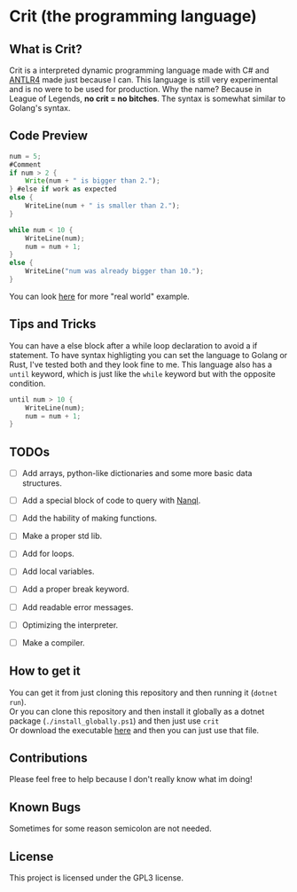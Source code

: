 # Crit (the programming language)

## What is Crit?
Crit is a interpreted dynamic programming language made with C# and [ANTLR4](https://www.antlr.org/) made just because I can.
This language is still very experimental and is no were to be used for production.
Why the name? Because in League of Legends, **no crit = no bitches**.
The syntax is somewhat similar to Golang's syntax.


## Code Preview
```rust
num = 5;
#Comment
if num > 2 {
    Write(num + " is bigger than 2.");
} #else if work as expected
else {
    WriteLine(num + " is smaller than 2.");
}

while num < 10 {
    WriteLine(num);
    num = num + 1;
}
else {
    WriteLine("num was already bigger than 10.");
}
```
You can look [here](CritLang/primes.crit) for more "real world" example.

## Tips and Tricks
You can have a else block after a while loop declaration to avoid a if statement.
To have syntax highligting you can set the language to Golang or Rust, I've tested both and they look fine to me.
This language also has a `until` keyword, which is just like the `while` keyword but with the opposite condition.
```rust
until num > 10 {
    WriteLine(num);
    num = num + 1;
}
```

## TODOs

- [ ] Add arrays, python-like dictionaries and some more basic data structures.
- [ ] Add a special block of code to query with [Nanql](https://github.com/lucascompython/NANQL).
- [ ] Add the hability of making functions.
- [ ] Make a proper std lib.
- [ ] Add for loops.
- [ ] Add local variables.
- [ ] Add a proper break keyword.
- [ ] Add readable error messages.
- [ ] Optimizing the interpreter.
- [ ] Make a compiler.


## How to get it

You can get it from just cloning this repository and then running it (`dotnet run`).<br />
Or you can clone this repository and then install it globally as a dotnet package (`./install_globally.ps1`) and then just use `crit`<br />
Or download the executable [here](https://github.com/lucascompython/CritLang/releases) and then you can just use that file.




## Contributions 
Please feel free to help because I don't really know what im doing!


## Known Bugs
Sometimes for some reason semicolon are not needed.


## License
This project is licensed under the GPL3 license.
